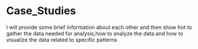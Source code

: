 # Case_Studies
I will provide some brief information about each other and then show hot to gather the data needed for analysis,how to analyze the data.and how to visualize the data related to specific patterns
